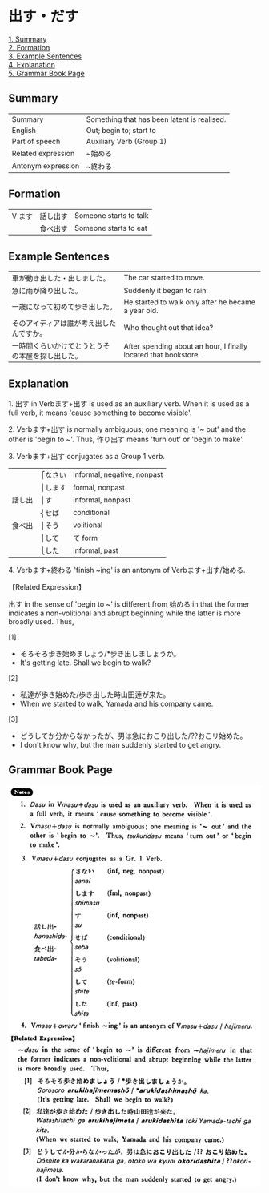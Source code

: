 # 出す・だす

[1. Summary](#summary)<br>
[2. Formation](#formation)<br>
[3. Example Sentences](#example-sentences)<br>
[4. Explanation](#explanation)<br>
[5. Grammar Book Page](#grammar-book-page)<br>


## Summary

<table><tr>   <td>Summary</td>   <td>Something that has been latent is realised.</td></tr><tr>   <td>English</td>   <td>Out; begin to; start to</td></tr><tr>   <td>Part of speech</td>   <td>Auxiliary Verb (Group 1)</td></tr><tr>   <td>Related expression</td>   <td>~始める</td></tr><tr>   <td>Antonym expression</td>   <td>~終わる</td></tr></table>

## Formation

<table class="table"><tbody><tr class="tr head"> <td class="td"><span class="bold"><span>V ます</span><span class="bold"> </span></span></td> <td class="td"><span>話し<span class="concept">出す</span></span> </td> <td class="td"><span>Someone    starts to talk</span></td> </tr> <tr class="tr"> <td class="td"><span>&nbsp;</span></td> <td class="td"><span>食べ<span class="concept">出す</span></span> </td> <td class="td"><span>Someone </span><span>starts to eat</span></td> </tr> </tbody></table>

## Example Sentences

<table><tr>   <td>車が動き出した・出しました。</td>   <td>The car started to move.</td></tr><tr>   <td>急に雨が降り出した。</td>   <td>Suddenly it began to rain.</td></tr><tr>   <td>一歳になって初めて歩き出した。</td>   <td>He started to walk only after he became a year old.</td></tr><tr>   <td>そのアイディアは誰が考え出したんですか。</td>   <td>Who thought out that idea?</td></tr><tr>   <td>一時間ぐらいかけてとうとうその本屋を探し出した。</td>   <td>After spending about an hour, I finally located that bookstore.</td></tr></table>

## Explanation

<p>1. <span class="cloze">出す</span> in Verbます+<span class="cloze">出す</span> is used as an auxiliary verb. When it is used as a full verb, it means 'cause something to become visible'.</p>  <p>2. Verbます+<span class="cloze">出す</span> is normally ambiguous; one meaning is '~ out' and the other is 'begin to ~'. Thus, 作り<span class="cloze">出す</span> means 'turn out' or 'begin to make'.</p>  <p>3. Verbます+<span class="cloze">出す</span> conjugates as a Group 1 verb.</p>  <table class="table"> <tbody> <tr class="tr"> <td class="td"></td> <td class="td">⎧なさい</td> <td class="td">informal, negative, nonpast</td> </tr> <tr class="tr"> <td class="td"></td> <td class="td">⎪します</td> <td class="td">formal, nonpast</td> </tr> <tr class="tr"> <td class="td">話し出</td> <td class="td">⎪す</td> <td class="td">informal, nonpast</td> </tr> <tr class="tr"> <td class="td"></td> <td class="td">⎨せば</td> <td class="td">conditional</td> </tr> <tr class="tr"> <td class="td">食べ出</td> <td class="td">⎪そう</td> <td class="td">volitional</td> </tr> <tr class="tr"> <td class="td"></td> <td class="td">⎪して</td> <td class="td">て form</td> </tr> <tr class="tr"> <td class="td"></td> <td class="td">⎩した</td> <td class="td">informal, past</td> </tr> </tbody> </table>  <p>4. Verbます+終わる 'finish ~ing' is an antonym of Verbます+<span class="cloze">出す</span>/始める.</p>  <p>【Related Expression】</p>  <p><span class="cloze">出す</span> in the sense of 'begin to ~' is different from 始める in that the former indicates a non-volitional and abrupt beginning while the latter is more broadly used. Thus,</p>  <p>[1]</p> <ul> <li>そろそろ歩き始めましょう/*歩き<span class="cloze">出しましょう</span>か。</li> <li>It's getting late. Shall we begin to walk?</li> </ul>  [2]</p>  <ul> <li>私達が歩き始めた/歩き<span class="cloze">出した</span>時山田逹が来た。</li> <li>When we started to walk, Yamada and his company came.</li> </ul>  <p>[3]</p>  <ul> <li>どうしてか分からなかったが、男は急におこり<span class="cloze">出した</span>/??おこリ始めた。</li> <li>I don't know why, but the man suddenly started to get angry.</li> </ul>

## Grammar Book Page

![](../img/Basic出す.png)

